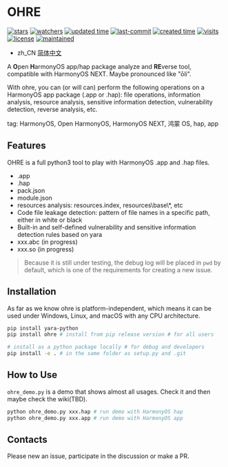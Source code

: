 # OHRE

<p>
<a href="https://github.com/ohreteam/ohre/star"><img alt="stars" src="https://img.shields.io/github/stars/ohreteam/ohre?style=social"></a>
<a href="https://github.com/ohreteam/ohre"><img alt="watchers" src="https://img.shields.io/github/watchers/ohreteam/ohre?style=social"></a> 
<a href="https://github.com/ohreteam/ohre"><img alt="updated time" src="https://badges.pufler.dev/updated/ohreteam/ohre"></a>
<a href="https://github.com/ohreteam/ohre"><img alt="last-commit" src="https://img.shields.io/github/last-commit/ohreteam/ohre"></a>
<a href="https://github.com/ohreteam/ohre"><img alt="created time" src="https://badges.pufler.dev/created/ohreteam/ohre"></a>
<a href="https://github.com/ohreteam/ohre"><img alt="visits" src="https://badges.pufler.dev/visits/ohreteam/ohre"></a>
<a href="https://github.com/ohreteam/ohre"><img alt="license" src="https://img.shields.io/github/license/ohreteam/ohre"></a>
<a href="https://github.com/ohreteam/ohre/graphs/commit-activity"><img alt="maintained" src="https://img.shields.io/badge/Maintained%3F-yes-green.svg"></a>
</p>

- zh_CN [简体中文](README_ZH.md)

A **O**pen **H**armonyOS app/hap package analyze and **RE**verse tool, compatible with HarmonyOS NEXT. Maybe pronounced like "ōli".

With ohre, you can (or will can) perform the following operations on a HarmonyOS app package (.app or .hap): file operations, information analysis, resource analysis, sensitive information detection, vulnerability detection, reverse analysis, etc.

tag: HarmonyOS, Open HarmonyOS, HarmonyOS NEXT, 鸿蒙 OS, hap, app

## Features

OHRE is a full python3 tool to play with HarmonyOS .app and .hap files.

- .app
- .hap
- pack.json
- module.json
- resources analysis: resources.index, resources\base\\\*, etc
- Code file leakage detection: pattern of file names in a specific path, either in white or black
- Built-in and self-defined vulnerability and sensitive information detection rules based on yara
- xxx.abc (in progress)
- xxx.so (in progress)

> Because it is still under testing, the debug log will be placed in `pwd` by default, which is one of the requirements for creating a new issue.

## Installation

As far as we know ohre is platform-independent, which means it can be used under Windows, Linux, and macOS with any CPU architecture.

```bash
pip install yara-python
pip install ohre # install from pip release version # for all users

# install as a python package locally # for debug and developers
pip install -e . # in the same folder as setup.py and .git
```

## How to Use

`ohre_demo.py` is a demo that shows almost all usages. Check it and then maybe check the wiki(TBD).

```bash
python ohre_demo.py xxx.hap # run demo with HarmonyOS hap
python ohre_demo.py xxx.app # run demo with HarmonyOS app
```

## Contacts

Please new an issue, participate in the discussion or make a PR.
